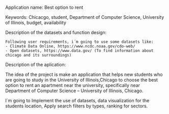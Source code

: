 Application name: Best option to rent

Keywords: Chicacgo, student, Department of Computer Science, University of Illinois, budget, availability

Description of the datasets and function design: 

	Following user requirements, i´m going to use some datasets like:
	- Climate Data Online, https://www.ncdc.noaa.gov/cdo-web/
	- Open datasets, https://www.data.gov/ (To find information about chicago and its surroundings)

Description of the aplication:

The idea of the project is make an application that helps new students who are going to study in the University of Illinois,Chicago to choose the best option to rent an apartment near the university, specifically near Department of Computer Science – University of Illinois, Chicago.

I´m going to Implement the use of datasets, data visualization for the students location, Apply search filters by types, ranking for sectors.

